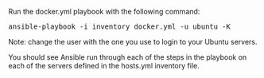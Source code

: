Run the docker.yml playbook with the following command:

<pre>ansible-playbook -i inventory docker.yml -u ubuntu -K </pre>

Note: change the user with the one you use to login to your Ubuntu servers.

You should see Ansible run through each of the steps in the playbook on each of the servers defined in the hosts.yml inventory file.
